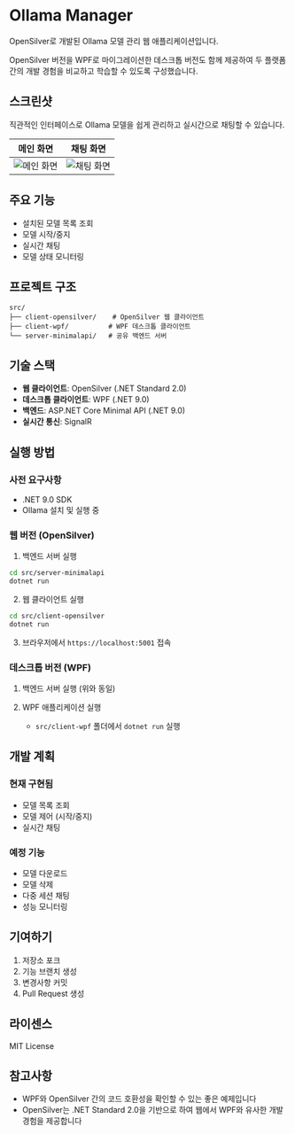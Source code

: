 # Ollama Manager

OpenSilver로 개발된 Ollama 모델 관리 웹 애플리케이션입니다. 

OpenSilver 버전을 WPF로 마이그레이션한 데스크톱 버전도 함께 제공하여 두 플랫폼 간의 개발 경험을 비교하고 학습할 수 있도록 구성했습니다.

## 스크린샷

직관적인 인터페이스로 Ollama 모델을 쉽게 관리하고 실시간으로 채팅할 수 있습니다.

| 메인 화면 | 채팅 화면 |
|-----------|-----------|
| ![메인 화면](https://github.com/user-attachments/assets/8c3bcfc6-ae3f-4d58-9cce-f18285506f1c) | ![채팅 화면](https://github.com/user-attachments/assets/1daeb5bd-a1d9-4cd0-bc15-3fd779950a4b) |

## 주요 기능

- 설치된 모델 목록 조회
- 모델 시작/중지
- 실시간 채팅
- 모델 상태 모니터링

## 프로젝트 구조

```
src/
├── client-opensilver/    # OpenSilver 웹 클라이언트
├── client-wpf/          # WPF 데스크톱 클라이언트
└── server-minimalapi/   # 공유 백엔드 서버
```

## 기술 스택

- **웹 클라이언트**: OpenSilver (.NET Standard 2.0)
- **데스크톱 클라이언트**: WPF (.NET 9.0)
- **백엔드**: ASP.NET Core Minimal API (.NET 9.0)
- **실시간 통신**: SignalR

## 실행 방법

### 사전 요구사항
- .NET 9.0 SDK
- Ollama 설치 및 실행 중

### 웹 버전 (OpenSilver)

1. 백엔드 서버 실행
```bash
cd src/server-minimalapi
dotnet run
```

2. 웹 클라이언트 실행
```bash
cd src/client-opensilver
dotnet run
```

3. 브라우저에서 `https://localhost:5001` 접속

### 데스크톱 버전 (WPF)

1. 백엔드 서버 실행 (위와 동일)

2. WPF 애플리케이션 실행
   - `src/client-wpf` 폴더에서 `dotnet run` 실행

## 개발 계획

### 현재 구현됨
- 모델 목록 조회
- 모델 제어 (시작/중지)
- 실시간 채팅

### 예정 기능
- 모델 다운로드
- 모델 삭제
- 다중 세션 채팅
- 성능 모니터링

## 기여하기

1. 저장소 포크
2. 기능 브랜치 생성
3. 변경사항 커밋
4. Pull Request 생성

## 라이센스

MIT License

## 참고사항

- WPF와 OpenSilver 간의 코드 호환성을 확인할 수 있는 좋은 예제입니다
- OpenSilver는 .NET Standard 2.0을 기반으로 하여 웹에서 WPF와 유사한 개발 경험을 제공합니다
